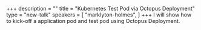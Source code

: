 +++
description = ""
title = "Kubernetes Test Pod via Octopus Deployment"
type = "new-talk"
speakers = [
        "marklyton-holmes",
]
+++
I will show how to kick-off a application pod and test pod using Octopus Deployment.